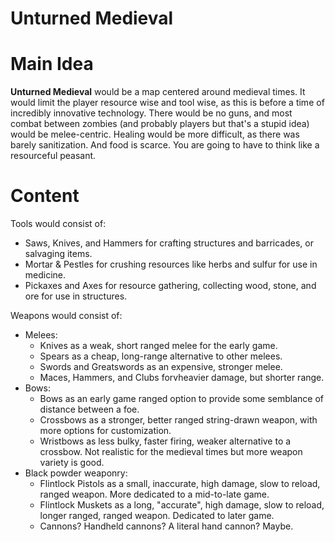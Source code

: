 # Unturned Medieval
# Main Idea
**Unturned Medieval** would be a map centered around medieval times. It would limit the player resource wise and tool wise, as this is before a time of incredibly innovative technology. There would be no guns, and most combat between zombies (and probably players but that's a stupid idea) would be melee-centric. Healing would be more difficult, as there was barely sanitization. And food is scarce. You are going to have to think like a resourceful peasant.

# Content
Tools would consist of:
- Saws, Knives, and Hammers for crafting structures and barricades, or salvaging items.
- Mortar & Pestles for crushing resources like herbs and sulfur for use in medicine.
- Pickaxes and Axes for resource gathering, collecting wood, stone, and ore for use in structures.

Weapons would consist of:
- Melees:
   - Knives as a weak, short ranged melee for the early game.
   - Spears as a cheap, long-range alternative to other melees.
   - Swords and Greatswords as an expensive, stronger melee.
   - Maces, Hammers, and Clubs forvheavier damage, but shorter range.
- Bows:
   - Bows as an early game ranged option to provide some semblance of distance between a foe.
   - Crossbows as a stronger, better ranged string-drawn weapon, with more options for customization.
   - Wristbows as less bulky, faster firing, weaker alternative to a crossbow. Not realistic for the medieval times but more weapon variety is good.
- Black powder weaponry:
   - Flintlock Pistols as a small, inaccurate, high damage, slow to reload, ranged weapon. More dedicated to a mid-to-late game.
   - Flintlock Muskets as a long, "accurate", high damage, slow to reload, longer ranged, ranged weapon. Dedicated to later game.
   - Cannons? Handheld cannons? A literal hand cannon? Maybe.

